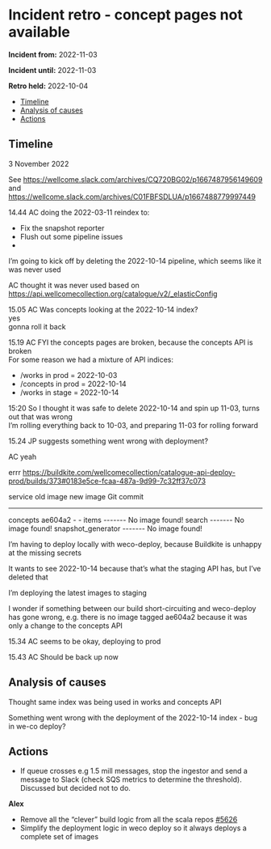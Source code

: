# Incident retro - concept pages not available

**Incident from:** 2022-11-03

**Incident until:** 2022-11-03

**Retro held:** 2022-10-04

- [Timeline](#timeline)
- [Analysis of causes](#analysis-of-causes)
- [Actions](#actions)

## Timeline

3 November 2022

See https://wellcome.slack.com/archives/CQ720BG02/p1667487956149609 and  https://wellcome.slack.com/archives/C01FBFSDLUA/p1667488779997449 

14.44 AC doing the 2022-03-11 reindex to:
- Fix the snapshot reporter
- Flush out some pipeline issues
- 
I’m going to kick off by deleting the 2022-10-14 pipeline, which seems like it was never used

AC thought it was never used based on https://api.wellcomecollection.org/catalogue/v2/_elasticConfig 

15.05 AC Was concepts looking at the 2022-10-14 index?<br>
yes<br>
gonna roll it back

15.19 AC FYI the concepts pages are broken, because the concepts API is broken<br>
For some reason we had a mixture of API indices:
- /works in prod = 2022-10-03
- /concepts in prod = 2022-10-14
- /works in stage = 2022-10-14

15:20 So I thought it was safe to delete 2022-10-14 and spin up 11-03, turns out that was wrong<br>
I’m rolling everything back to 10-03, and preparing 11-03 for rolling forward

15.24 JP suggests something went wrong with deployment?

AC yeah

errr https://buildkite.com/wellcomecollection/catalogue-api-deploy-prod/builds/373#0183e5ce-fcaa-487a-9d99-7c32ff37c073 

service             old image    new image        Git commit
------------------  -----------  ---------------  ------------
concepts            ae604a2      -                -
items               -------      No image found!
search              -------      No image found!
snapshot_generator  -------      No image found!

I’m having to deploy locally with weco-deploy, because Buildkite is unhappy at the missing secrets

It wants to see 2022-10-14 because that’s what the staging API has, but I’ve deleted that

I’m deploying the latest images to staging

I wonder if something between our build short-circuiting and weco-deploy has gone wrong, e.g. there is no image tagged ae604a2 because it was only a change to the concepts API

15.34 AC seems to be okay, deploying to prod

15.43 AC Should be back up now



## Analysis of causes
Thought same index was being used in works and concepts API

Something went wrong with the deployment of the 2022-10-14 index - bug in we-co deploy?


## Actions

- If queue crosses e.g 1.5 mill messages, stop the ingestor and send a message to Slack (check SQS metrics to determine the threshold). Discussed but decided not to do.

**Alex**
- Remove all the “clever” build logic from all the scala repos [#5626](https://github.com/wellcomecollection/platform/issues/5626)
- Simplify the deployment logic in weco deploy so it always deploys a complete set of images

